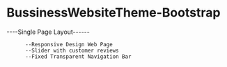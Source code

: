 # BussinessWebsiteTheme-Bootstrap
----Single Page Layout------

          --Responsive Design Web Page
          --Slider with customer reviews
          --Fixed Transparent Navigation Bar
